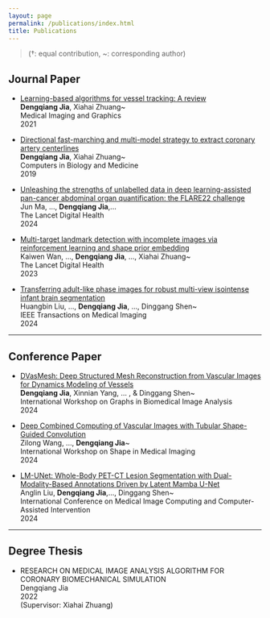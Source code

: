 ```yaml
---
layout: page
permalink: /publications/index.html
title: Publications
---
```


> (†: equal contribution, ~: corresponding author)

## Journal Paper

- [Learning-based algorithms for vessel tracking: A review](https://www.sciencedirect.com/science/article/abs/pii/S089561112030135X)<br>**Dengqiang Jia**, Xiahai Zhuang~<br>Medical Imaging and Graphics<br>2021<br>

- [Directional fast-marching and multi-model strategy to extract coronary artery centerlines](https://www.sciencedirect.com/science/article/abs/pii/S0010482519301088)<br>**Dengqiang Jia**, Xiahai Zhuang~<br>Computers in Biology and Medicine<br>2019<br>

- [Unleashing the strengths of unlabelled data in deep learning-assisted pan-cancer abdominal organ quantification: the FLARE22 challenge](https://www.thelancet.com/journals/landig/article/PIIS2589-7500(24)00154-7/fulltext?uuid=uuid%3A5fab0875-341b-4fc5-9e66-b3002f96d307)<br>Jun Ma, ..., **Dengqiang Jia**,...<br>The Lancet Digital Health<br>2024<br>

- [Multi-target landmark detection with incomplete images via reinforcement learning and shape prior embedding](https://www.sciencedirect.com/science/article/abs/pii/S1361841523001354)<br>Kaiwen Wan, ..., **Dengqiang Jia**, ..., Xiahai Zhuang~<br>The Lancet Digital Health<br>2023<br>

- [Transferring adult-like phase images for robust multi-view isointense infant brain segmentation](https://ieeexplore.ieee.org/abstract/document/10601708)<br>Huangbin Liu, ..., **Dengqiang Jia**, ..., Dinggang Shen~<br>IEEE Transactions on Medical Imaging<br>2024<br>

---

## Conference Paper

- [DVasMesh: Deep Structured Mesh Reconstruction from Vascular Images for Dynamics Modeling of Vessels](https://link.springer.com/chapter/10.1007/978-3-031-83243-7_11)<br>**Dengqiang Jia**,  Xinnian Yang, ... , & Dinggang Shen~<br>International Workshop on Graphs in Biomedical Image Analysis<br>2024<br>

- [Deep Combined Computing of Vascular Images with Tubular Shape-Guided Convolution](https://link.springer.com/chapter/10.1007/978-3-031-75291-9_4)<br>Zilong Wang, ...,  **Dengqiang Jia**~<br>International Workshop on Shape in Medical Imaging<br>2024<br>

- [LM-UNet: Whole-Body PET-CT Lesion Segmentation with Dual-Modality-Based Annotations Driven by Latent Mamba U-Net](https://link.springer.com/chapter/10.1007/978-3-031-72114-4_39)<br>Anglin Liu, **Dengqiang Jia**,..., Dinggang Shen~<br>International Conference on Medical Image Computing and Computer-Assisted Intervention<br>2024<br>

---

## Degree Thesis

- RESEARCH ON MEDICAL IMAGE ANALYSIS ALGORITHM FOR CORONARY BIOMECHANICAL SIMULATION<br>Dengqiang Jia<br>2022<br> (Supervisor: Xiahai Zhuang)<br>

<br>